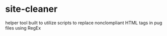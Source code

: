 # site-cleaner

helper tool built to utilize scripts to replace nonclompliant HTML tags in pug files using RegEx 
